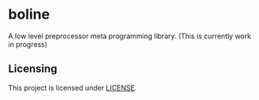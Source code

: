 # boline

A low level preprocessor meta programming library. (This is currently work in progress)


## Licensing

This project is licensed under [LICENSE](LICENSE).


